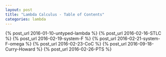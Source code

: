 ```yaml
---
layout: post
title: "Lambda Calculus - Table of Contents"
categories: lambda
---
```


{% post_url 2016-01-10-untyped-lambda %}
{% post_url 2016-02-16-STLC %}
{% post_url 2016-02-19-system-F %}
{% post_url 2016-02-21-system-F-omega %}
{% post_url 2016-02-23-CoC %}
{% post_url 2016-09-18-Curry-Howard %}
{% post_url 2016-02-26-PTS %}
